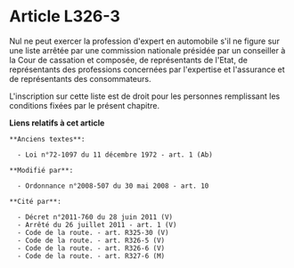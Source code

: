 # Article L326-3

Nul ne peut exercer la profession d'expert en automobile s'il ne figure sur une liste arrêtée par une commission nationale
présidée par un conseiller à la Cour de cassation et composée, de représentants de l'Etat, de représentants des professions
concernées par l'expertise et l'assurance et de représentants des consommateurs.

L'inscription sur cette liste est de droit pour les personnes remplissant les conditions fixées par le présent chapitre.

**Liens relatifs à cet article**

	**Anciens textes**:

	  - Loi n°72-1097 du 11 décembre 1972 - art. 1 (Ab)

	**Modifié par**:

	  - Ordonnance n°2008-507 du 30 mai 2008 - art. 10

	**Cité par**:

	  - Décret n°2011-760 du 28 juin 2011 (V)
	  - Arrêté du 26 juillet 2011 - art. 1 (V)
	  - Code de la route. - art. R325-30 (V)
	  - Code de la route. - art. R326-5 (V)
	  - Code de la route. - art. R326-6 (V)
	  - Code de la route. - art. R327-6 (M)
